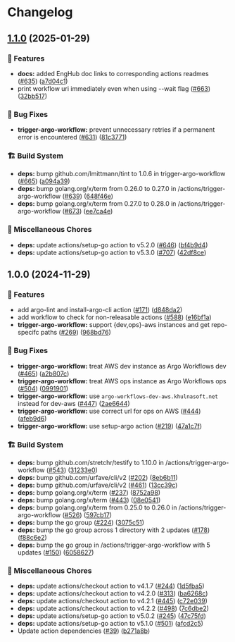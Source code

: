 # Changelog

## [1.1.0](https://github.com/khulnasoft/shared-workflows/compare/trigger-argo-workflow-v1.0.0...trigger-argo-workflow-v1.1.0) (2025-01-29)


### 🎉 Features

* **docs:** added EngHub doc links to corresponding actions readmes ([#635](https://github.com/khulnasoft/shared-workflows/issues/635)) ([a7d04c1](https://github.com/khulnasoft/shared-workflows/commit/a7d04c1e98496dbf07f8e44602933af07ba62f9f))
* print workflow uri immediately even when using --wait flag ([#663](https://github.com/khulnasoft/shared-workflows/issues/663)) ([32bb517](https://github.com/khulnasoft/shared-workflows/commit/32bb517d371b3f8349345cc16365e859be76c323))


### 🐛 Bug Fixes

* **trigger-argo-workflow:** prevent unnecessary retries if a permanent error is encountered ([#631](https://github.com/khulnasoft/shared-workflows/issues/631)) ([81c3771](https://github.com/khulnasoft/shared-workflows/commit/81c377191b9f604bc5f2c64cc2258dfe4bc5ea9c))


### 🏗️ Build System

* **deps:** bump github.com/lmittmann/tint to 1.0.6 in trigger-argo-workflow ([#665](https://github.com/khulnasoft/shared-workflows/issues/665)) ([a094a39](https://github.com/khulnasoft/shared-workflows/commit/a094a395da63897275978d860fb1c79dc45d8895))
* **deps:** bump golang.org/x/term from 0.26.0 to 0.27.0 in /actions/trigger-argo-workflow ([#639](https://github.com/khulnasoft/shared-workflows/issues/639)) ([648f46e](https://github.com/khulnasoft/shared-workflows/commit/648f46efa76a0370d1e0f25c8b81c2f4c7214f0c))
* **deps:** bump golang.org/x/term from 0.27.0 to 0.28.0 in /actions/trigger-argo-workflow ([#673](https://github.com/khulnasoft/shared-workflows/issues/673)) ([ee7ca4e](https://github.com/khulnasoft/shared-workflows/commit/ee7ca4ed19ef4f64d0a42a22685a83666da5a99f))


### 🔧 Miscellaneous Chores

* **deps:** update actions/setup-go action to v5.2.0 ([#646](https://github.com/khulnasoft/shared-workflows/issues/646)) ([bf4b9d4](https://github.com/khulnasoft/shared-workflows/commit/bf4b9d4275d219cda56ae308981df427575b880e))
* **deps:** update actions/setup-go action to v5.3.0 ([#707](https://github.com/khulnasoft/shared-workflows/issues/707)) ([42df8ce](https://github.com/khulnasoft/shared-workflows/commit/42df8cefcbb9c0a25cf060c7566c96eab5d5de69))

## 1.0.0 (2024-11-29)


### 🎉 Features

* add argo-lint and install-argo-cli action ([#171](https://github.com/khulnasoft/shared-workflows/issues/171)) ([d848da2](https://github.com/khulnasoft/shared-workflows/commit/d848da21d310b2a847a73457059b5a2d93d9f154))
* add workflow to check for non-releasable actions ([#588](https://github.com/khulnasoft/shared-workflows/issues/588)) ([e16bf1a](https://github.com/khulnasoft/shared-workflows/commit/e16bf1ac180d7b6c9c13a6e556b24e0f7dc0d57c))
* **trigger-argo-workflow:** support {dev,ops}-aws instances and get repo-specifc paths ([#269](https://github.com/khulnasoft/shared-workflows/issues/269)) ([968bd76](https://github.com/khulnasoft/shared-workflows/commit/968bd76796b6eccd56f66c713fc0f07bf34824a2))


### 🐛 Bug Fixes

* **trigger-argo-workflow:** treat AWS dev instance as Argo Workflows dev ([#465](https://github.com/khulnasoft/shared-workflows/issues/465)) ([a2b807c](https://github.com/khulnasoft/shared-workflows/commit/a2b807c8fdb4be6f2a8236578ab904ad6f0f072e))
* **trigger-argo-workflow:** treat AWS ops instance as Argo Workflows ops ([#504](https://github.com/khulnasoft/shared-workflows/issues/504)) ([0991901](https://github.com/khulnasoft/shared-workflows/commit/099190181e72dac02e346c9167166410b58bcc6f))
* **trigger-argo-workflow:** use `argo-workflows-dev-aws.khulnasoft.net` instead for dev-aws ([#447](https://github.com/khulnasoft/shared-workflows/issues/447)) ([2ae6644](https://github.com/khulnasoft/shared-workflows/commit/2ae66445c4d18cb653f5236f14e7f9d28ce64a99))
* **trigger-argo-workflow:** use correct url for ops on AWS ([#444](https://github.com/khulnasoft/shared-workflows/issues/444)) ([afeb9d6](https://github.com/khulnasoft/shared-workflows/commit/afeb9d6495057ef0046dc76a5fd97202d746b5e3))
* **trigger-argo-workflow:** use setup-argo action ([#219](https://github.com/khulnasoft/shared-workflows/issues/219)) ([47a1c7f](https://github.com/khulnasoft/shared-workflows/commit/47a1c7f387daf4ef593b82cb6ac2abca0cd7cf73))


### 🏗️ Build System

* **deps:** bump github.com/stretchr/testify to 1.10.0 in /actions/trigger-argo-workflow ([#543](https://github.com/khulnasoft/shared-workflows/issues/543)) ([31233e0](https://github.com/khulnasoft/shared-workflows/commit/31233e0888680aac0606ca9999345ae71830149b))
* **deps:** bump github.com/urfave/cli/v2 ([#202](https://github.com/khulnasoft/shared-workflows/issues/202)) ([8eb6b11](https://github.com/khulnasoft/shared-workflows/commit/8eb6b118d95f7098645f3bd9be7b5c0ff69e60a7))
* **deps:** bump github.com/urfave/cli/v2 ([#461](https://github.com/khulnasoft/shared-workflows/issues/461)) ([13cc39c](https://github.com/khulnasoft/shared-workflows/commit/13cc39c275a7c0c6c791b73dbe2d56e6b953a20c))
* **deps:** bump golang.org/x/term ([#237](https://github.com/khulnasoft/shared-workflows/issues/237)) ([8752a98](https://github.com/khulnasoft/shared-workflows/commit/8752a983ed0c01b7ca7d93ee2b245d51212610a0))
* **deps:** bump golang.org/x/term ([#443](https://github.com/khulnasoft/shared-workflows/issues/443)) ([08e0541](https://github.com/khulnasoft/shared-workflows/commit/08e05415ed9f52fbe19b7ba9365bc24b7474631a))
* **deps:** bump golang.org/x/term from 0.25.0 to 0.26.0 in /actions/trigger-argo-workflow ([#526](https://github.com/khulnasoft/shared-workflows/issues/526)) ([597cb17](https://github.com/khulnasoft/shared-workflows/commit/597cb17fd3131ad57abd41a46b0bc0febcfa12e5))
* **deps:** bump the go group ([#224](https://github.com/khulnasoft/shared-workflows/issues/224)) ([3075c51](https://github.com/khulnasoft/shared-workflows/commit/3075c5147e45a81e60f0c4f39b50307524e3fff2))
* **deps:** bump the go group across 1 directory with 2 updates ([#178](https://github.com/khulnasoft/shared-workflows/issues/178)) ([f88c6e2](https://github.com/khulnasoft/shared-workflows/commit/f88c6e250f169b0123f90052844f633f0e7df081))
* **deps:** bump the go group in /actions/trigger-argo-workflow with 5 updates ([#150](https://github.com/khulnasoft/shared-workflows/issues/150)) ([6058627](https://github.com/khulnasoft/shared-workflows/commit/60586273f16369c4abd4e626de271785c3e87401))


### 🔧 Miscellaneous Chores

* **deps:** update actions/checkout action to v4.1.7 ([#244](https://github.com/khulnasoft/shared-workflows/issues/244)) ([1d5fba5](https://github.com/khulnasoft/shared-workflows/commit/1d5fba52e7cb2780dfd1af758e1d84e35ce6e8f7))
* **deps:** update actions/checkout action to v4.2.0 ([#313](https://github.com/khulnasoft/shared-workflows/issues/313)) ([ba6268c](https://github.com/khulnasoft/shared-workflows/commit/ba6268c6beef0ab5b461f45eef4cfe1b4e6d6013))
* **deps:** update actions/checkout action to v4.2.1 ([#445](https://github.com/khulnasoft/shared-workflows/issues/445)) ([c72e039](https://github.com/khulnasoft/shared-workflows/commit/c72e039d656ea7db5cbcfd98dffd0f8554e1f029))
* **deps:** update actions/checkout action to v4.2.2 ([#498](https://github.com/khulnasoft/shared-workflows/issues/498)) ([7c6dbe2](https://github.com/khulnasoft/shared-workflows/commit/7c6dbe23c5fd8f3ab5863fb0e3f9d95de621b746))
* **deps:** update actions/setup-go action to v5.0.2 ([#245](https://github.com/khulnasoft/shared-workflows/issues/245)) ([47c75fd](https://github.com/khulnasoft/shared-workflows/commit/47c75fd2f3c1bb6d1a1b7e21c3dabbb24081f56d))
* **deps:** update actions/setup-go action to v5.1.0 ([#501](https://github.com/khulnasoft/shared-workflows/issues/501)) ([afcd2c5](https://github.com/khulnasoft/shared-workflows/commit/afcd2c517a07f844b271fa82982f96ed436216d2))
* Update action dependencies ([#39](https://github.com/khulnasoft/shared-workflows/issues/39)) ([b271a8b](https://github.com/khulnasoft/shared-workflows/commit/b271a8b01e61d00dc987dbb77744bd9e01fe862d))
